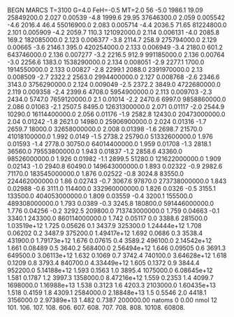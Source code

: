 BEGN
MARCS T=3100 G=4.0 FeH=-0.5 MT=2.0
                  56
-5.0 1986.1 19.09 25849200.0 2.027 0.00539 
-4.8 1999.6 29.95 37646300.0 2.059 0.005542 
-4.6 2016.4 46.4 55016900.0 2.083 0.005714 
-4.4 2036.5 71.65 81224800.0 2.101 0.005909 
-4.2 2059.7 110.3 121092000.0 2.114 0.006131 
-4.0 2085.8 169.2 182085000.0 2.123 0.006377 
-3.8 2114.7 258.9 275794000.0 2.129 0.00665 
-3.6 2146.1 395.0 420254000.0 2.133 0.006949 
-3.4 2180.0 601.2 643746000.0 2.136 0.007277 
-3.2 2216.5 912.9 991185000.0 2.136 0.00764 
-3.0 2256.6 1383.0 1538290000.0 2.134 0.008051 
-2.9 2277.1 1700.0 1914550000.0 2.133 0.00827 
-2.8 2299.1 2088.0 2391970000.0 2.13 0.008509 
-2.7 2322.2 2563.0 2994400000.0 2.127 0.008768 
-2.6 2346.6 3143.0 3756290000.0 2.124 0.009049 
-2.5 2372.2 3849.0 4722680000.0 2.119 0.009358 
-2.4 2399.6 4708.0 5954900000.0 2.113 0.009703 
-2.3 2434.0 5747.0 7659120000.0 2.1 0.01014 
-2.2 2470.6 6997.0 9858860000.0 2.086 0.01063 
-2.1 2507.5 8495.0 12631300000.0 2.071 0.01117 
-2.0 2544.9 10290.0 16114400000.0 2.056 0.01176 
-1.9 2582.8 12430.0 20473000000.0 2.04 0.01242 
-1.8 2621.0 14980.0 25906900000.0 2.024 0.01316 
-1.7 2659.7 18000.0 32658000000.0 2.008 0.01398 
-1.6 2698.7 21570.0 41018100000.0 1.992 0.0149 
-1.5 2738.2 25790.0 51332600000.0 1.976 0.01593 
-1.4 2778.0 30750.0 64014400000.0 1.959 0.01708 
-1.3 2818.1 36560.0 79553800000.0 1.943 0.01837 
-1.2 2858.6 43360.0 98526000000.0 1.926 0.01982 
-1.1 2899.5 51280.0 121622000000.0 1.909 0.02143 
-1.0 2940.8 60490.0 149643000000.0 1.893 0.02322 
-0.9 2982.6 71170.0 183545000000.0 1.876 0.02522 
-0.8 3024.8 83550.0 224462000000.0 1.86 0.02743 
-0.7 3067.6 97870.0 273738000000.0 1.843 0.02988 
-0.6 3111.0 114400.0 332960000000.0 1.826 0.0326 
-0.5 3155.1 133500.0 404053000000.0 1.809 0.03559 
-0.4 3200.1 155500.0 489308000000.0 1.793 0.0389 
-0.3 3245.8 180800.0 591446000000.0 1.776 0.04256 
-0.2 3292.5 209800.0 713743000000.0 1.759 0.04663 
-0.1 3340.1 243300.0 860114000000.0 1.742 0.05117 
0.0 3388.6 281500.0 1.03519e+12 1.725 0.05626 
0.1 3437.9 325300.0 1.24444e+12 1.708 0.06202 
0.2 3487.9 375200.0 1.49417e+12 1.692 0.0686 
0.3 3538.4 431900.0 1.79173e+12 1.676 0.07615 
0.4 3589.2 496100.0 2.14542e+12 1.661 0.08489 
0.5 3640.2 568400.0 2.56494e+12 1.646 0.09505 
0.6 3691.3 649500.0 3.06113e+12 1.632 0.1069 
0.7 3742.4 740100.0 3.64628e+12 1.618 0.1209 
0.8 3793.4 840700.0 4.33449e+12 1.605 0.1372 
0.9 3844.4 952200.0 5.14188e+12 1.593 0.1563 
1.0 3895.4 1075000.0 6.08645e+12 1.581 0.1787 
1.2 3997.3 1358000.0 8.47216e+12 1.559 0.2353 
1.4 4099.7 1698000.0 1.16988e+13 1.538 0.3123 
1.6 4203.3 2103000.0 1.60435e+13 1.518 0.4159 
1.8 4309.1 2584000.0 2.18848e+13 1.5 0.5546 
2.0 4418.1 3156000.0 2.97389e+13 1.482 0.7387 
200000.00
natoms              0      0.00
nmol          12
          101.         106.       107.      108.         606.        607.        608.
          707.         708.       808.    10108.       60808.
